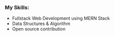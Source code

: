 <div font-family:"Tahoma">

  <h3>My Skills:</h3>
<ul>
  <li>Fullstack Web Development using MERN Stack</li>
  <li>Data Structures & Algorithm</li>
  <li>Open source contribution</li>
</ul>
  
</div>
